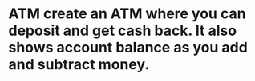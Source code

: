 # ATM create an ATM where you can deposit and get cash back. It also shows account balance as you add and subtract money.

